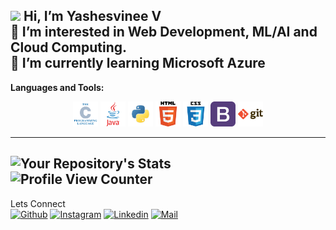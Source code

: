 <img src="https://raw.githubusercontent.com/verma-anushka/verma-anushka/master/gifs/wave.gif" width="30px"> Hi, I’m Yashesvinee V<br>
👀 I’m interested in Web Development, ML/AI and Cloud Computing.  
🌱 I’m currently learning Microsoft Azure<br> 
----
**Languages and Tools:**

<p align="center">

  <div align="center">
  
  <code><img height="40" src="https://raw.githubusercontent.com/github/explore/80688e429a7d4ef2fca1e82350fe8e3517d3494d/topics/c/c.png"></code>
  <code><img height="40" src="https://raw.githubusercontent.com/devicons/devicon/master/icons/java/java-original-wordmark.svg"></code> 
  <code><img height="40" src="https://raw.githubusercontent.com/github/explore/80688e429a7d4ef2fca1e82350fe8e3517d3494d/topics/python/python.png"></code>
  <code><img height="40" src="https://raw.githubusercontent.com/github/explore/80688e429a7d4ef2fca1e82350fe8e3517d3494d/topics/html/html.png"></code>
  <code><img height="40" src="https://raw.githubusercontent.com/github/explore/80688e429a7d4ef2fca1e82350fe8e3517d3494d/topics/css/css.png"></code> 
  <code><img height="40" src="https://raw.githubusercontent.com/github/explore/80688e429a7d4ef2fca1e82350fe8e3517d3494d/topics/bootstrap/bootstrap.png"></code>
   <code><img height="40" src="https://raw.githubusercontent.com/github/explore/80688e429a7d4ef2fca1e82350fe8e3517d3494d/topics/git/git.png"></code> 
 

  </div>
  </p>

----



![Your Repository's Stats](https://github-readme-stats.vercel.app/api?username=Yashesvinee&show_icons=true)
<br>
![Profile View Counter](https://komarev.com/ghpvc/?username=Yashesvinee)
----
Lets Connect<br>
[![Github](https://img.shields.io/github/followers/Yashesvinee?label=Follow&style=social)](https://github.com/Yashesvinee)
[![Instagram](https://img.shields.io/badge/-@yashesvineev-red?style=flat-square&logo=instagram&logoColor=white&link=https://www.instagram.com/yashesvineev/)](https://www.instagram.com/yashesvineev/)
[![Linkedin](https://img.shields.io/badge/-Yashesvinee_V-blue?style=flat-square&logo=linkedin&logoColor=white&link=https://www.linkedin.com/in/yashesvineev/)](https://www.linkedin.com/in/yashesvineev/)
[![Mail](https://img.shields.io/badge/-yashesvineev@gmail.com-gray?style=flat-square&logo=gmail&logoColor=red&link=https://www.linkedin.com/in/yashesvineev/)](mailto:yashesvineev@gmail.com)

